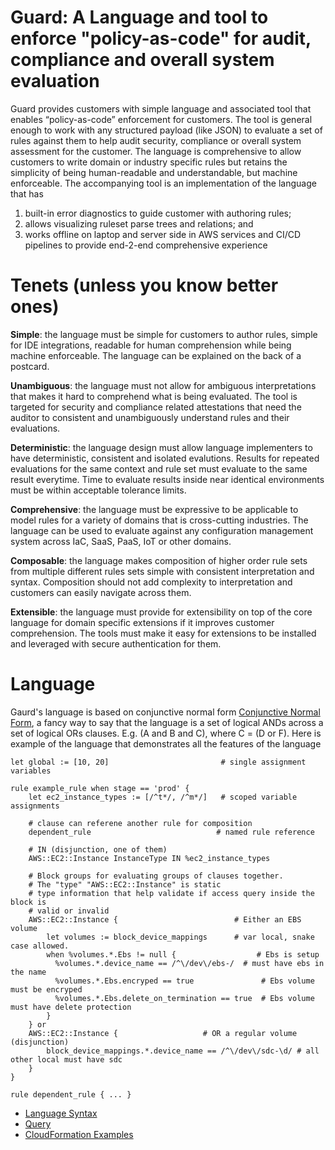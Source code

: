 # Guard: A Language and tool to enforce "policy-as-code" for audit, compliance and overall system evaluation

Guard provides customers with simple language and associated tool that enables “policy-as-code” enforcement for customers. 
The tool is general enough to work with any structured payload (like JSON) to evaluate a set of rules against them 
to help audit security, compliance or overall system assessment for the customer. The language is comprehensive to 
allow customers to write domain or industry specific rules but retains the simplicity of being human-readable and 
understandable, but machine enforceable. The accompanying tool is an implementation of the language that has 
1. built-in error diagnostics to guide customer with authoring rules; 
2. allows visualizing ruleset parse trees and relations; and 
3.  works offline on laptop and server side in AWS services and CI/CD pipelines to provide end-2-end comprehensive experience

# Tenets (unless you know better ones)

**Simple**: the language must be simple for customers to author rules, simple for IDE integrations, readable for human 
comprehension while being machine enforceable. The language can be explained on the back of a postcard. 

**Unambiguous**: the language must not allow for ambiguous interpretations that makes it hard to comprehend what is 
being evaluated. The tool is targeted for security and compliance related attestations that need the auditor to 
consistent and unambiguously understand rules and their evaluations.

**Deterministic**: the language design must allow language implementers to have deterministic, consistent and isolated 
evalutions. Results for repeated evaluations for the same context and rule set must evaluate to the same result everytime.
Time to evaluate results inside near identical environments must be within acceptable tolerance limits.

**Comprehensive**: the language must be expressive to be applicable to model rules for a variety of domains that is 
cross-cutting industries. The language can be used to evaluate against any configuration management system across IaC, 
SaaS, PaaS, IoT or other domains. 

**Composable**: the language makes composition of higher order rule sets from multiple different rules sets simple with 
consistent interpretation and syntax. Composition should not add complexity to interpretation and customers can easily 
navigate across them.

**Extensible**: the language must provide for extensibility on top of the core language for domain specific extensions 
if it improves customer comprehension. The tools must make it easy for extensions to be installed and leveraged with 
secure authentication for them.   

# Language 

Gaurd's language is based on conjunctive normal form [Conjunctive Normal Form](https://en.wikipedia.org/wiki/Conjunctive_normal_form), 
a fancy way to say that the language is a set of logical ANDs across a set of logical ORs clauses. E.g. (A and B and C), 
where C = (D or F). Here is example of the language that demonstrates all the features of the language 

```
let global := [10, 20]                         # single assignment variables

rule example_rule when stage == 'prod' {
    let ec2_instance_types := [/^t*/, /^m*/]   # scoped variable assignments

    # clause can referene another rule for composition
    dependent_rule                            # named rule reference

    # IN (disjunction, one of them)
    AWS::EC2::Instance InstanceType IN %ec2_instance_types

    # Block groups for evaluating groups of clauses together. 
    # The "type" "AWS::EC2::Instance" is static 
    # type information that help validate if access query inside the block is 
    # valid or invalid
    AWS::EC2::Instance {                          # Either an EBS volume
        let volumes := block_device_mappings      # var local, snake case allowed.
        when %volumes.*.Ebs != null {                  # Ebs is setup
          %volumes.*.device_name == /^\/dev\/ebs-/  # must have ebs in the name
          %volumes.*.Ebs.encryped == true               # Ebs volume must be encryped
          %volumes.*.Ebs.delete_on_termination == true  # Ebs volume must have delete protection
        }
    } or
    AWS::EC2::Instance {                   # OR a regular volume (disjunction)
        block_device_mappings.*.device_name == /^\/dev\/sdc-\d/ # all other local must have sdc
    }
}

rule dependent_rule { ... }

```

- [Language Syntax](language-syntax.md)
- [Query](query-RFC.md)
- [CloudFormation Examples](cloudformation/examples.md)



